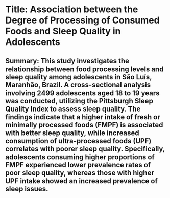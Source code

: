 # Title: Association between the Degree of Processing of Consumed Foods and Sleep Quality in Adolescents

## Summary: This study investigates the relationship between food processing levels and sleep quality among adolescents in São Luís, Maranhão, Brazil. A cross-sectional analysis involving 2499 adolescents aged 18 to 19 years was conducted, utilizing the Pittsburgh Sleep Quality Index to assess sleep quality. The findings indicate that a higher intake of fresh or minimally processed foods (FMPF) is associated with better sleep quality, while increased consumption of ultra-processed foods (UPF) correlates with poorer sleep quality. Specifically, adolescents consuming higher proportions of FMPF experienced lower prevalence rates of poor sleep quality, whereas those with higher UPF intake showed an increased prevalence of sleep issues.